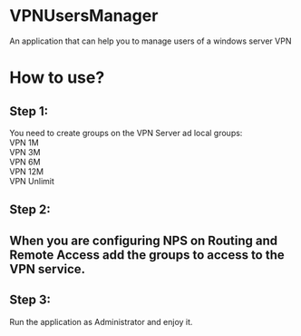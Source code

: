 # VPNUsersManager
An application that can help you to manage users of a windows server VPN

<h1>How to use?</h1>

<h2>Step 1:</h2>
<p>You need to create groups on the VPN Server ad local groups:</br>
VPN 1M</br>
VPN 3M</br>
VPN 6M</br>
VPN 12M</br>
VPN Unlimit</p>
<h2>Step 2:<h2>
<p>When you are configuring NPS on Routing and Remote Access add the groups to access to the VPN service.</p>
<h2>Step 3:</h2>
<p>Run the application as Administrator and enjoy it.</p>

